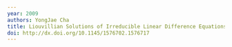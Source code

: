 ```yaml
---
year: 2009
authors: YongJae Cha
title: Liouvillian Solutions of Irreducible Linear Difference Equations
doi: http://dx.doi.org/10.1145/1576702.1576717
---
```

